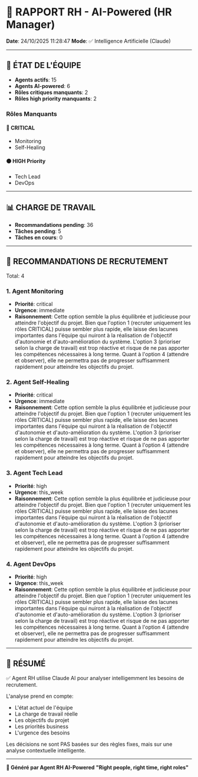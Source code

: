 # 👔 RAPPORT RH - AI-Powered (HR Manager)

**Date**: 24/10/2025 11:28:47
**Mode**: ✅ Intelligence Artificielle (Claude)

---

## 👥 ÉTAT DE L'ÉQUIPE

- **Agents actifs**: 15
- **Agents AI-powered**: 6
- **Rôles critiques manquants**: 2
- **Rôles high priority manquants**: 2

### Rôles Manquants

#### 🔴 CRITICAL

- Monitoring
- Self-Healing

#### 🟠 HIGH Priority

- Tech Lead
- DevOps

---

## 📊 CHARGE DE TRAVAIL

- **Recommandations pending**: 36
- **Tâches pending**: 5
- **Tâches en cours**: 0

---

## 👥 RECOMMANDATIONS DE RECRUTEMENT

Total: 4


### 1. Agent Monitoring

- **Priorité**: critical
- **Urgence**: immediate
- **Raisonnement**: Cette option semble la plus équilibrée et judicieuse pour atteindre l'objectif du projet. Bien que l'option 1 (recruter uniquement les rôles CRITICAL) puisse sembler plus rapide, elle laisse des lacunes importantes dans l'équipe qui nuiront à la réalisation de l'objectif d'autonomie et d'auto-amélioration du système. L'option 3 (prioriser selon la charge de travail) est trop réactive et risque de ne pas apporter les compétences nécessaires à long terme. Quant à l'option 4 (attendre et observer), elle ne permettra pas de progresser suffisamment rapidement pour atteindre les objectifs du projet.


### 2. Agent Self-Healing

- **Priorité**: critical
- **Urgence**: immediate
- **Raisonnement**: Cette option semble la plus équilibrée et judicieuse pour atteindre l'objectif du projet. Bien que l'option 1 (recruter uniquement les rôles CRITICAL) puisse sembler plus rapide, elle laisse des lacunes importantes dans l'équipe qui nuiront à la réalisation de l'objectif d'autonomie et d'auto-amélioration du système. L'option 3 (prioriser selon la charge de travail) est trop réactive et risque de ne pas apporter les compétences nécessaires à long terme. Quant à l'option 4 (attendre et observer), elle ne permettra pas de progresser suffisamment rapidement pour atteindre les objectifs du projet.


### 3. Agent Tech Lead

- **Priorité**: high
- **Urgence**: this_week
- **Raisonnement**: Cette option semble la plus équilibrée et judicieuse pour atteindre l'objectif du projet. Bien que l'option 1 (recruter uniquement les rôles CRITICAL) puisse sembler plus rapide, elle laisse des lacunes importantes dans l'équipe qui nuiront à la réalisation de l'objectif d'autonomie et d'auto-amélioration du système. L'option 3 (prioriser selon la charge de travail) est trop réactive et risque de ne pas apporter les compétences nécessaires à long terme. Quant à l'option 4 (attendre et observer), elle ne permettra pas de progresser suffisamment rapidement pour atteindre les objectifs du projet.


### 4. Agent DevOps

- **Priorité**: high
- **Urgence**: this_week
- **Raisonnement**: Cette option semble la plus équilibrée et judicieuse pour atteindre l'objectif du projet. Bien que l'option 1 (recruter uniquement les rôles CRITICAL) puisse sembler plus rapide, elle laisse des lacunes importantes dans l'équipe qui nuiront à la réalisation de l'objectif d'autonomie et d'auto-amélioration du système. L'option 3 (prioriser selon la charge de travail) est trop réactive et risque de ne pas apporter les compétences nécessaires à long terme. Quant à l'option 4 (attendre et observer), elle ne permettra pas de progresser suffisamment rapidement pour atteindre les objectifs du projet.




---

## 🎯 RÉSUMÉ

✅ Agent RH utilise Claude AI pour analyser intelligemment les besoins de recrutement.

L'analyse prend en compte:
- L'état actuel de l'équipe
- La charge de travail réelle
- Les objectifs du projet
- Les priorités business
- L'urgence des besoins

Les décisions ne sont PAS basées sur des règles fixes, mais sur une analyse contextuelle intelligente.

---

**👔 Généré par Agent RH AI-Powered**
**"Right people, right time, right roles"**

